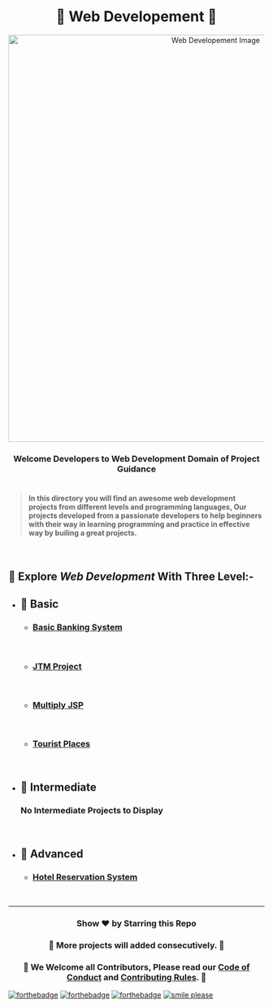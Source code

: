<h1 align="center">💚 Web Developement 💚</h1>
<p align="center"><img src="http://www.parzlogic.com/wp-content/uploads/2017/10/web-dev.jpg" alt="Web Developement Image" width=800px />
   <h3><p align="center"><strong>Welcome Developers to Web Development Domain of Project Guidance </strong></p>
</p></h3>

<h1></h1>

> <h4>In this directory you will find an awesome web development projects from different levels and programming languages, Our projects developed from a passionate developers to help beginners with their way in learning programming and practice in effective way by builing a great projects. </h4>

</br>

<h2> 🎯 Explore <i>Web Development</i> With Three Level:-</h2>

- <h2>🚩 Basic</h2>

  - [<h3>Basic Banking System</h3>](https://github.com/Kushal997-das/Project-Guidance/tree/main/Web%20Development/Basic/Basic%20Banking%20System)</br>

  - [<h3>JTM Project</h3>](https://github.com/Kushal997-das/Project-Guidance/tree/main/Web%20Development/Basic/JTM%20Project)</br>

  - [<h3>Multiply JSP</h3>](https://github.com/Kushal997-das/Project-Guidance/tree/main/Web%20Development/Basic/Multiply%20JSP)</br>
  
  - [<h3>Tourist Places</h3>](https://github.com/Kushal997-das/Project-Guidance/tree/main/Web%20Development/Basic/Tourist%20Places)</br>
  
- <h2>🚩 Intermediate</h2>
  <h3>No Intermediate Projects to Display</h3>
  </br>

- <h2>🚩 Advanced</h2>

  - [<h3>Hotel Reservation System</h3>](https://github.com/Kushal997-das/Project-Guidance/tree/main/Web%20Development/Advanced/Hotel%20Reservation%20System)</br>
  

---

<h3> <p align="center">Show ❤️ by Starring this Repo</p> </h3>

<h3> <p align="center"> 💌 More projects will added consecutively. 💌</p> </h3>

### <p align="center"> 🎉 We Welcome all Contributors, Please read our [Code of Conduct](https://github.com/Kushal997-das/Project-Guidance/blob/main/CODE_OF_CONDUCT.md) and [Contributing Rules](https://github.com/Kushal997-das/Project-Guidance/blob/main/CONTRIBUTING.md). 🎉

[![forthebadge](https://forthebadge.com/images/badges/built-by-developers.svg)](https://forthebadge.com)
[![forthebadge](https://forthebadge.com/images/badges/built-with-love.svg)](https://forthebadge.com)
[![forthebadge](https://forthebadge.com/images/badges/built-with-swag.svg)](https://forthebadge.com)
[![smile please](https://forthebadge.com/images/badges/makes-people-smile.svg)](https://github.com/Kushal997-das/)
